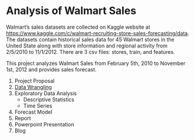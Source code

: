 # Analysis of Walmart Sales
Walmart’s sales datasets are collected on Kaggle website at https://www.kaggle.com/c/walmart-recruiting-store-sales-forecasting/data. The datasets contain historical sales data for 45 Walmart stores in the United State along with store information and regional activity from 2/5/2010 to 11/1/2012. There are 3 csv files: stores, train, and features.

This project analyzes Walmart Sales from February 5th, 2010 to November 1st, 2012 and provides sales forecast.

1. Project Proposal
2. [Data Wrangling](https://github.com/nphan20181/walmart_sales/blob/master/walmart_data_wrangling.ipynb)
3. Exploratory Data Analysis
   - Descriptive Statistics
   - Time Series
4. Forecast Model
5. Report
6. Powerpoint Presentation
7. Blog
